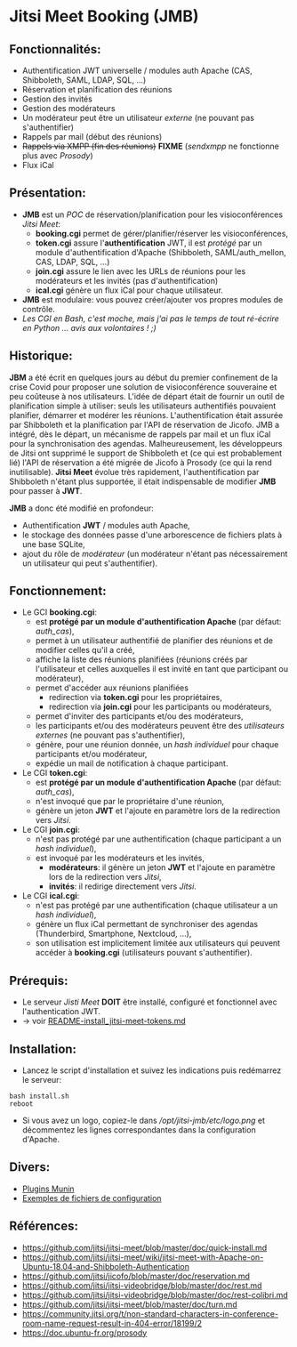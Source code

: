 # Jitsi Meet Booking (JMB)

## Fonctionnalités:

* Authentification JWT universelle / modules auth Apache (CAS, Shibboleth, SAML, LDAP, SQL, ...)
* Réservation et planification des réunions
* Gestion des invités
* Gestion des modérateurs
* Un modérateur peut être un utilisateur *externe* (ne pouvant pas s'authentifier)
* Rappels par mail (début des réunions)
* ~~Rappels via XMPP (fin des réunions)~~ **FIXME** (*sendxmpp* ne fonctionne plus avec *Prosody*)
* Flux iCal

## Présentation:

* **JMB** est un *POC* de réservation/planification pour les visioconférences *Jitsi Meet*:
  * **booking.cgi** permet de gérer/planifier/réserver les visioconférences,
  * **token.cgi** assure l'**authentification** JWT, il est *protégé* par un module d'authentification d'Apache (Shibboleth, SAML/auth_mellon, CAS, LDAP, SQL, ...)
  * **join.cgi** assure le lien avec les URLs de réunions pour les modérateurs et les invités (pas d'authentification)
  * **ical.cgi** génère un flux iCal pour chaque utilisateur.
* **JMB** est modulaire: vous pouvez créer/ajouter vos propres modules de contrôle.
* *Les CGI en Bash, c'est moche, mais j'ai pas le temps de tout ré-écrire en Python ... avis aux volontaires ! ;)*

## Historique:
**JBM** a été écrit en quelques jours au début du premier confinement de la crise Covid pour proposer une solution de visioconférence souveraine et peu coûteuse à nos utilisateurs.
L'idée de départ était de fournir un outil de planification simple à utiliser: seuls les utilisateurs authentifiés pouvaient planifier, démarrer et modérer les réunions.
L'authentification était assurée par Shibboleth et la planification par l'API de réservation de Jicofo.
JMB a intégré, dès le départ, un mécanisme de rappels par mail et un flux iCal pour la synchronisation des agendas.
Malheureusement, les développeurs de Jitsi ont supprimé le support de Shibboleth et (ce qui est probablement lié) l'API de réservation a été migrée de Jicofo à Prosody (ce qui la rend inutilisable).
**Jitsi Meet** évolue très rapidement, l'authentification par Shibboleth n'étant plus supportée, il était indispensable de modifier **JMB** pour passer à **JWT**.

**JMB** a donc été modifié en profondeur:
  * Authentification **JWT** / modules auth Apache,
  * le stockage des données passe d'une arborescence de fichiers plats à une base SQLite,
  * ajout du rôle de *modérateur* (un modérateur n'étant pas nécessairement un utilisateur qui peut s'authentifier).

## Fonctionnement:
  * Le GCI **booking.cgi**:
    * est **protégé par un module d'authentification Apache** (par défaut: *auth_cas*),
    * permet à un utilisateur authentifié de planifier des réunions et de modifier celles qu'il a créé,
    * affiche la liste des réunions planifiées (réunions créés par l'utilisateur et celles auxquelles il est invité en tant que participant ou modérateur),
    * permet d'accéder aux réunions planifiées
      * redirection via **token.cgi** pour les propriétaires,
      * redirection via **join.cgi** pour les participants ou modérateurs,
    * permet d'inviter des participants et/ou des modérateurs,
    * les participants et/ou des modérateurs peuvent être des *utilisateurs externes* (ne pouvant pas s'authentifier),
    * génère, pour une réunion donnée, un *hash individuel* pour chaque participants et/ou modérateur,
    * expédie un mail de notification à chaque participant.
  * Le CGI **token.cgi**:
    * est **protégé par un module d'authentification Apache** (par défaut: *auth_cas*),
    * n'est invoqué que par le propriétaire d'une réunion,
    * génère un jeton **JWT** et l'ajoute en paramètre lors de la redirection vers *Jitsi*.
  * Le CGI **join.cgi**:
    * n'est pas protégé par une authentification (chaque participant a un *hash individuel*),
    * est invoqué par les modérateurs et les invités,
      * **modérateurs**: il génère un jeton **JWT** et l'ajoute en paramètre lors de la redirection vers *Jitsi*,
      * **invités**: il redirige directement vers *Jitsi*.
  * Le CGI **ical.cgi**:
    * n'est pas protégé par une authentification (chaque utilisateur a un *hash individuel*),
    * génère un flux iCal permettant de synchroniser des agendas (Thunderbird, Smartphone, Nextcloud, ...),
    * son utilisation est implicitement limitée aux utilisateurs qui peuvent accéder à **booking.cgi** (utilisateurs pouvant s'authentifier).

## Prérequis:

  * Le serveur *Jisti Meet* **DOIT** être installé, configuré et fonctionnel avec l'authentication JWT.
  * -> voir [README-install_jitsi-meet-tokens.md](README-install_jitsi-meet-tokens.md)

## Installation:

* Lancez le script d'installation et suivez les indications puis redémarrez le serveur:

```
bash install.sh
reboot
```

* Si vous avez un logo, copiez-le dans */opt/jitsi-jmb/etc/logo.png* et décommentez les lignes correspondantes dans la configuration d'Apache.

## Divers:

* [Plugins Munin](https://github.com/lspagnol/jitsi-jmb/tree/master/munin)
* [Exemples de fichiers de configuration](https://github.com/lspagnol/jitsi-jmb/tree/master/conf-samples)

## Références:

* https://github.com/jitsi/jitsi-meet/blob/master/doc/quick-install.md
* https://github.com/jitsi/jitsi-meet/wiki/jitsi-meet-with-Apache-on-Ubuntu-18.04-and-Shibboleth-Authentication
* https://github.com/jitsi/jicofo/blob/master/doc/reservation.md
* https://github.com/jitsi/jitsi-videobridge/blob/master/doc/rest.md
* https://github.com/jitsi/jitsi-videobridge/blob/master/doc/rest-colibri.md
* https://github.com/jitsi/jitsi-meet/blob/master/doc/turn.md
* https://community.jitsi.org/t/non-standard-characters-in-conference-room-name-request-result-in-404-error/18199/2
* https://doc.ubuntu-fr.org/prosody
